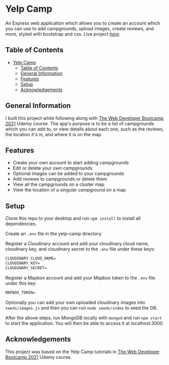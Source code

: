 
# Yelp Camp

An Express web application which allows you to create an account which you can use to add campgrounds, upload images, create reviews, and more, styled with bootstrap and css.
Live project [_here_](https://yelp-camp-willswats.herokuapp.com/).

## Table of Contents

- [Yelp Camp](#yelp-camp)
  - [Table of Contents](#table-of-contents)
  - [General Information](#general-information)
  - [Features](#features)
  - [Setup](#setup)
  - [Acknowledgements](#acknowledgements)

## General Information

I built this project while following along with [The Web Developer Bootcamp 2021](https://www.udemy.com/course/the-web-developer-bootcamp) Udemy course. The app's purpose is to be a list of campgrounds which you can add to, or view details about each one, such as the reviews, the location it's in, and where it is on the map.

## Features

- Create your own account to start adding campgrounds
- Edit or delete your own campgrounds
- Optional images can be added to your campgrounds
- Add reviews to campgrounds or delete them
- View all the campgrounds on a cluster map
- View the location of a singular campground on a map

## Setup

Clone this repo to your desktop and run ```npm install``` to install all dependencies.

Create an ```.env``` file in the yelp-camp directory.

Register a Cloudinary account and add your cloudinary cloud name, cloudinary key, and cloudinary secret to the ```.env``` file under these keys:

```txt
CLOUDINARY_CLOUD_NAME=
CLOUDINARY_KEY=
CLOUDINARY_SECRET=
```

Register a Mapbox account and add your Mapbox token to the ```.env``` file under this key:

```txt
MAPBOX_TOKEN=
```

Optionally you can add your own uploaded cloudinary images into ```seeds/images.js``` and then you can run ```node seeds/index``` to seed the DB.

After the above steps, run MongoDB locally with ```mongod``` and run ```npm start``` to start the application. You will then be able to access it at localhost:3000.

## Acknowledgements

This project was based on the Yelp Camp tutorials in [The Web Developer Bootcamp 2021](https://www.udemy.com/course/the-web-developer-bootcamp) Udemy course.
